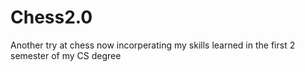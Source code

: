 # Chess2.0
Another try at chess now incorperating my skills learned in the first 2 semester of my CS degree
